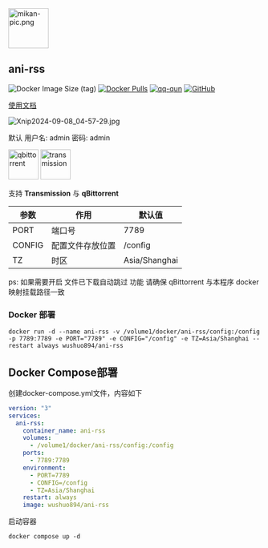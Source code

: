 <img alt="mikan-pic.png" height="80" src="https://docs.wushuo.top/image/mikan-pic.png"/>

## ani-rss

![Docker Image Size (tag)](https://img.shields.io/docker/image-size/wushuo894/ani-rss/latest)
[![Docker Pulls](https://img.shields.io/docker/pulls/wushuo894/ani-rss)](https://hub.docker.com/r/wushuo894/ani-rss)
[![qq-qun](https://img.shields.io/static/v1?label=QQ%E7%BE%A4&message=171563627&color=blue)](http://qm.qq.com/cgi-bin/qm/qr?_wv=1027&k=_EKAkxs6Ld4fWcMNAbUQzcp4tv20vjVH&authKey=KG3GAsZfKQosbAWkks%2FbEj0LCGwxoeLJ3DTU0loHkGdHLqHYgJNv3%2BmSERmYt47b&noverify=0&group_code=171563627)
[![GitHub](https://img.shields.io/badge/-GitHub-181717?logo=github)](https://github.com/wushuo894/ani-rss)

[使用文档](https://docs.wushuo.top/docs)

![Xnip2024-09-08_04-57-29.jpg](https://docs.wushuo.top/image/Xnip2024-09-08_04-57-29.jpg)

默认 用户名: admin 密码: admin

<img src="https://docs.wushuo.top/image/qb.png" alt="qbittorrent" width="60">

<img src="https://docs.wushuo.top/image/tr.png" alt="transmission" width="60">

<p>支持 <strong>Transmission</strong> 与 <strong>qBittorrent</strong></p>

| 参数     | 作用       | 默认值           |
|--------|----------|---------------|
| PORT   | 端口号      | 7789          |
| CONFIG | 配置文件存放位置 | /config       |
| TZ     | 时区       | Asia/Shanghai |

ps: 如果需要开启 文件已下载自动跳过 功能 请确保 qBittorrent 与本程序 docker 映射挂载路径一致

### Docker 部署

    docker run -d --name ani-rss -v /volume1/docker/ani-rss/config:/config -p 7789:7789 -e PORT="7789" -e CONFIG="/config" -e TZ=Asia/Shanghai --restart always wushuo894/ani-rss

## Docker Compose部署

创建docker-compose.yml文件，内容如下

```yaml
version: "3"
services:
  ani-rss:
    container_name: ani-rss
    volumes:
      - /volume1/docker/ani-rss/config:/config
    ports:
      - 7789:7789
    environment:
      - PORT=7789
      - CONFIG=/config
      - TZ=Asia/Shanghai
    restart: always
    image: wushuo894/ani-rss
```

启动容器

```shell
docker compose up -d
```
